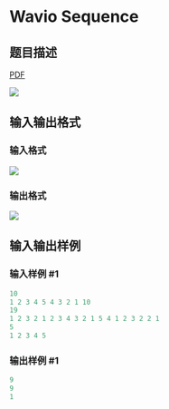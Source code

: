 # Wavio Sequence

## 题目描述

[problemUrl]: https://uva.onlinejudge.org/index.php?option=com_onlinejudge&Itemid=8&category=17&page=show_problem&problem=1475

[PDF](https://uva.onlinejudge.org/external/105/p10534.pdf)

![](https://cdn.luogu.com.cn/upload/vjudge_pic/UVA10534/d93e6dba8a8dda16ccb40674b28ba1aee14757eb.png)

## 输入输出格式

### 输入格式

![](https://cdn.luogu.com.cn/upload/vjudge_pic/UVA10534/1d3587f18645641bb2364f7e7b5833bc47376e7c.png)

### 输出格式

![](https://cdn.luogu.com.cn/upload/vjudge_pic/UVA10534/86a405de2d6febc6d398820ac063eade23ad9e6e.png)

## 输入输出样例

### 输入样例 #1

```cpp
10
1 2 3 4 5 4 3 2 1 10
19
1 2 3 2 1 2 3 4 3 2 1 5 4 1 2 3 2 2 1
5
1 2 3 4 5
```


### 输出样例 #1

```cpp
9
9
1
```


